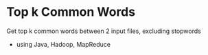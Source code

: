 # Top k Common Words
Get top k common words between 2 input files, excluding stopwords
- using Java, Hadoop, MapReduce
